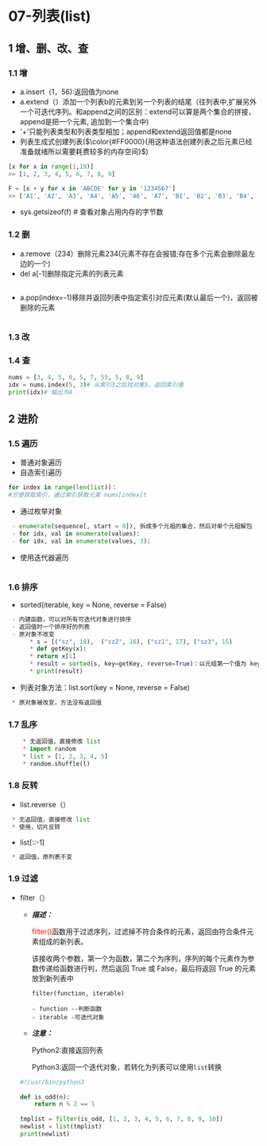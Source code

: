 # 07-列表(list)

## 1 增、删、改、查

### 1.1 增

 - a.insert（1，56):返回值为none
 - a.extend（）添加一个列表b的元素到另一个列表的结尾（往列表中,扩展另外一个可迭代序列。和append之间的区别：extend可以算是两个集合的拼接，append是把一个元素, 追加到一个集合中)
 - '+'只能列表类型和列表类型相加；append和extend返回值都是none
 - 列表生成式创建列表($\color{#FF0000}{用这种语法创建列表之后元素已经准备就绪所以需要耗费较多的内存空间}$)

```python
[x for x in range(1,19)]
>> [1, 2, 3, 4, 5, 6, 7, 8, 9]

F = [x + y for x in 'ABCDE' for y in '1234567']
>> ['A1', 'A2', 'A3', 'A4', 'A5', 'A6', 'A7', 'B1', 'B2', 'B3', 'B4', 'B5', 'B6', 'B7', 'C1', 'C2', 'C3', 'C4', 'C5', 'C6', 'C7', 'D1', 'D2', 'D3', 'D4', 'D5', 'D6', 'D7', 'E1', 'E2', 'E3', 'E4', 'E5', 'E6', 'E7']
```

 - sys.getsizeof(f) # 查看对象占用内存的字节数

### 1.2 删

- a.remove（234）删除元素234(元素不存在会报错;存在多个元素会删除最左边的一个)
- del a[-1]删除指定元素的列表元素

```python

```

- a.pop(index=-1)移除并返回列表中指定索引对应元素(默认最后一个)，返回被删除的元素

```python

```

### 1.3 改

### 1.4 查
```python
nums = [3, 4, 5, 6, 5, 7, 55, 5, 8, 9]
idx = nums.index(5, 3)# 从索引3之后找对象5，返回索引值
print(idx)# 输出为4
```
## 2 进阶

### 1.5 遍历

 - 普通对象遍历
 - 自造索引遍历
```python
for index in range(len(list))：
#方便获取索引，通过索引获取元素 nums[index]t
```
 - 通过枚举对象
```python
 - enumerate(sequence[, start = 0]), 拆成多个元祖的集合，然后对单个元祖解包
 - for idx, val in enumerate(values):
 - for idx, val in enumerate(values, 3):
```
 - 使用迭代器遍历
 ```python
 
 ```
### 1.6 排序
 - sorted(iterable, key = None, reverse = False)
```python
 - 内建函数，可以对所有可迭代对象进行排序
 - 返回值时一个排序好的列表
 - 原对象不改变
      * s = [("sz", 18),  ("sz2", 16), ("sz1", 17), ("sz3", 15)
      * def getKey(x):
      * return x[1]
      * result = sorted(s, key=getKey, reverse=True)：以元组第一个值为 key，降序排列
      * print(result)
```
 - 列表对象方法：list.sort(key = None, reverse = False)
```python
 * 原对象被改变，方法没有返回值
```

### 1.7 乱序
```python
    * 无返回值，直接修改 list
    * import random
    * list = [1, 2, 3, 4, 5]
    * random.shuffle(l)
```

### 1.8 反转
 - list.reverse（）
```python
 * 无返回值，直接修改 list
 * 使用，切片反转
```
 - list[::-1]
```python
 * 返回值，原列表不变
```

### 1.9 过滤

- filter（）

  - ***描述：***

    <font color=red>filter()</font>函数用于过滤序列，过滤掉不符合条件的元素，返回由符合条件元素组成的新列表。

    该接收两个参数，第一个为函数，第二个为序列，序列的每个元素作为参数传递给函数进行判，然后返回 True 或 False，最后将返回 True 的元素放到新列表中

    ```
    filter(function, iterable)
    
    - function --判断函数
    - iterable -可迭代对象
    ```

  - ***注意：***

    Python2:直接返回列表

    Python3:返回一个迭代对象，若转化为列表可以使用`list`转换

  ```python
  #!/usr/bin/python3
   
  def is_odd(n):
      return n % 2 == 1
   
  tmplist = filter(is_odd, [1, 2, 3, 4, 5, 6, 7, 8, 9, 10])
  newlist = list(tmplist)
  print(newlist)
  ```